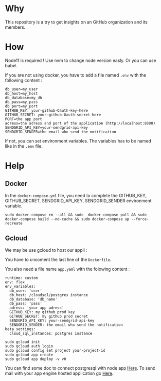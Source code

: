 # Why

This repository is a try to get insights on an GitHub organization and its members.

# How

Node11 is required ! Use nvm to change node version easly. Or you can use babel.

If you are not using docker, you have to add a file named `.env` with the following content : 
```
db_user=my_user
db_host=my_host
db_database=my_db
db_pass=my_pass
db_port=my_port
GITHUB_KEY: your-github-Oauth-key-here
GITHUB_SECRET: your-github-Oauth-secret-here
PORT=the app port
adress=the adress and port of the application (http://localhost:8080)
SENDGRID_API_KEY=your-sendgrid-api-key
SENDGRID_SENDER=the email who send the notification
```
If not, you can set environment variables. The variables has to be named like in the `.env` file.

# Help
## Docker

In the `docker-compose.yml` file, you need to complete the GITHUB_KEY, GITHUB_SECRET, SENDGRID_API_KEY, SENDGRID_SENDER environment variable.

```
sudo docker-compose rm --all && sudo  docker-compose pull && sudo  docker-compose build --no-cache && sudo docker-compose up --force-recreate
```

## Gcloud
We may be use gcloud to host our appli : 

You have to uncoment the last line of the `Dockerfile`.

You also need a file name `app.yaml` with the folowing content : 
```
runtime: custom
env: flex
env_variables:
  db_user: 'user'
  db_host: /cloudsql/postgres instance
  db_database: 'db_name'
  db_pass: 'pass'
  adress: 'your app adress'
  GITHUB_KEY: my github prod key
  GITHUB_SECRET: my github prod secret
  SENDGRID_API_KEY: your-sendgrid-api-key
  SENDGRID_SENDER: the email who send the notification
beta_settings:
  cloud_sql_instances: postgres instance
```

```
sudo gcloud init
sudo gcloud auth login
sudo gcloud config set project your-project-id
sudo gcloud app create
sudo gcloud app deploy -v v0
```

You can find some doc to connect postgresql with node app [Here](https://cloud.google.com/sql/docs/postgres/connect-app-engine).
To send mail with your app engine hosted application go [Here](https://cloud.google.com/appengine/docs/flexible/nodejs/sending-emails-with-sendgrid).
